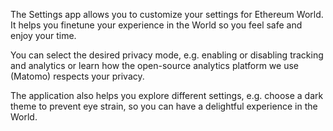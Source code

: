 The Settings app allows you to customize your settings for Ethereum World. It helps you finetune your experience in the World so you feel safe and enjoy your time. 

You can select the desired privacy mode, e.g. enabling or disabling tracking and analytics or learn how the open-source analytics platform we use (Matomo) respects your privacy. 

The application also helps you explore different settings, e.g. choose a dark theme to prevent eye strain, so you can have a delightful experience in the World.